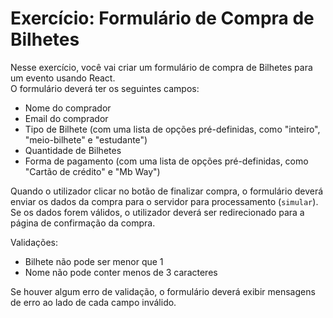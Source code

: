 # Exercício: Formulário de Compra de Bilhetes

Nesse exercício, você vai criar um formulário de compra de Bilhetes para um evento usando React.  
O formulário deverá ter os seguintes campos:

* Nome do comprador
* Email do comprador
* Tipo de Bilhete (com uma lista de opções pré-definidas, como "inteiro", "meio-bilhete" e "estudante")
* Quantidade de Bilhetes
* Forma de pagamento (com uma lista de opções pré-definidas, como "Cartão de crédito" e "Mb Way")

Quando o utilizador clicar no botão de finalizar compra, o formulário deverá enviar os dados da compra para o servidor  para processamento (`simular`). Se os dados forem válidos, o utilizador deverá ser redirecionado para a página de confirmação da compra. 

Validações:
* Bilhete não pode ser menor que 1
* Nome não pode conter menos de 3 caracteres
  
Se houver algum erro de validação, o formulário deverá exibir mensagens de erro ao lado de cada campo inválido.